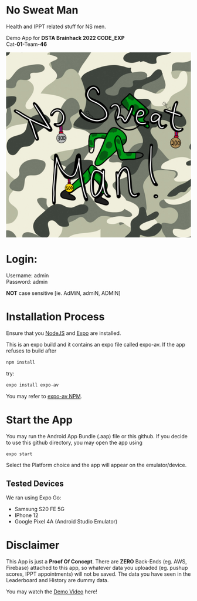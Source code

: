 # No Sweat Man

Health and IPPT related stuff for NS men.

Demo App for **DSTA Brainhack 2022 CODE_EXP**\
Cat-**01**-Team-**46**

![Logo](https://github.com/thekopiman/nosweatman/blob/main/assets/icon.png)

# Login:

Username: admin  
Password: admin

**NOT** case sensitive [ie. AdMiN, admiN, ADMIN]

# Installation Process

Ensure that you [NodeJS](https://nodejs.org/en/) and [Expo](https://docs.expo.dev/get-started/installation/) are installed.

This is an expo build and it contains an expo file called expo-av.
If the app refuses to build after

```bash
npm install
```

try:

```bash
expo install expo-av
```

You may refer to [expo-av NPM](https://www.npmjs.com/package/expo-av).

# Start the App

You may run the Android App Bundle (.aap) file or this github. If you decide to use this github directory, you may open the app using

```bash
expo start
```

Select the Platform choice and the app will appear on the emulator/device.

## Tested Devices

We ran using Expo Go:

- Samsung S20 FE 5G
- IPhone 12
- Google Pixel 4A (Android Studio Emulator)

# Disclaimer
This App is just a **Proof Of Concept**. There are **ZERO** Back-Ends (eg. AWS, Firebase) attached to this app, so whatever data you uploaded (eg. pushup scores, IPPT appointments) will not be saved. The data you have seen in the Leaderboard and History are dummy data.

You may watch the [Demo Video](https://www.youtube.com/watch?v=c_Ib9OEI-5U) here!
